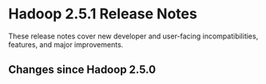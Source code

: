 # Hadoop  2.5.1 Release Notes

These release notes cover  new developer and user-facing incompatibilities, features, and major improvements.

## Changes since Hadoop 2.5.0



